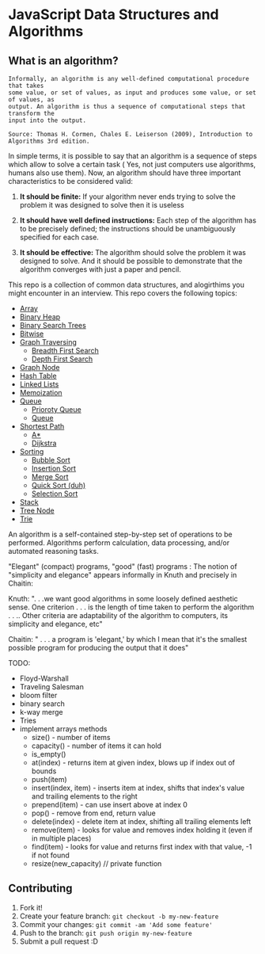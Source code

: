 # JavaScript Data Structures and Algorithms

## What is an algorithm?

```
Informally, an algorithm is any well-defined computational procedure that takes
some value, or set of values, as input and produces some value, or set of values, as
output. An algorithm is thus a sequence of computational steps that transform the
input into the output.

Source: Thomas H. Cormen, Chales E. Leiserson (2009), Introduction to Algorithms 3rd edition.
```

In simple terms, it is possible to say that an algorithm is a sequence of steps which allow to solve a certain task ( Yes, not just computers use algorithms, humans also use them). Now, an algorithm should have three important characteristics to be considered valid:

1. **It should be finite:** If your algorithm never ends trying to solve the problem it was designed to solve then it is useless

1. **It should have well defined instructions:** Each step of the algorithm has to be precisely defined; the instructions should be unambiguously specified for each case.

1. **It should be effective:** The algorithm should solve the problem it was designed to solve. And it should be possible to demonstrate that the algorithm converges with just a paper and pencil.

This repo is a collection of common data structures, and alogirthims you might encounter in an interview. This repo covers the following topics:

* [Array](https://github.com/JoeKarlsson1/data-structures/tree/master/array)
* [Binary Heap](https://github.com/JoeKarlsson1/data-structures/tree/master/binary-heap)
* [Binary Search Trees](https://github.com/JoeKarlsson1/data-structures/tree/master/binary-search-tree)
* [Bitwise](https://github.com/JoeKarlsson1/data-structures/tree/master/bitwise)
* [Graph Traversing](https://github.com/JoeKarlsson1/data-structures/tree/master/graph-traversing)
  * [Breadth First Search](https://github.com/JoeKarlsson1/data-structures/blob/master/graph-traversing/breadth-first-search.js)
  * [Depth First Search](https://github.com/JoeKarlsson1/data-structures/blob/master/graph-traversing/depth-first-search.js)
* [Graph Node](https://github.com/JoeKarlsson1/data-structures/tree/master/graph)
* [Hash Table](https://github.com/JoeKarlsson1/data-structures/tree/master/hash-table)
* [Linked Lists](https://github.com/JoeKarlsson1/data-structures/tree/master/linked-list)
* [Memoization](https://github.com/JoeKarlsson1/data-structures/tree/master/memoization)
* [Queue](https://github.com/JoeKarlsson1/data-structures/tree/master/queue)
  * [Prioroty Queue](https://github.com/JoeKarlsson1/data-structures/blob/master/queue/priorityQueue.js)
  * [Queue](https://github.com/JoeKarlsson1/data-structures/blob/master/queue/queue.js)
* [Shortest Path](https://github.com/JoeKarlsson1/data-structures/tree/master/queue)
  * [A*](https://github.com/JoeKarlsson1/data-structures/blob/master/shortest-path/aStar.js)
  * [Dijkstra](https://github.com/JoeKarlsson1/data-structures/blob/master/shortest-path/dijkstra.js)
* [Sorting](https://github.com/JoeKarlsson1/data-structures/tree/master/sorting-algorithms)
  * [Bubble Sort](https://github.com/JoeKarlsson1/data-structures/blob/master/sorting-algorithms/bubblesort.js)
  * [Insertion Sort](https://github.com/JoeKarlsson1/data-structures/blob/master/sorting-algorithms/insertionsort.js)
  * [Merge Sort](https://github.com/JoeKarlsson1/data-structures/blob/master/sorting-algorithms/mergesort.js)
  * [Quick Sort (duh)](https://github.com/JoeKarlsson1/data-structures/blob/master/sorting-algorithms/quicksort.js)
  * [Selection Sort](https://github.com/JoeKarlsson1/data-structures/blob/master/sorting-algorithms/selectionsort.js)
* [Stack](https://github.com/JoeKarlsson1/data-structures/tree/master/stack)
* [Tree Node](https://github.com/JoeKarlsson1/data-structures/tree/master/tree)
* [Trie](https://github.com/JoeKarlsson1/data-structures/tree/master/trie)



An algorithm is a self-contained step-by-step set of operations to be performed. Algorithms perform calculation, data processing, and/or automated reasoning tasks.

"Elegant" (compact) programs, "good" (fast) programs : The notion of "simplicity and elegance" appears informally in Knuth and precisely in Chaitin:

Knuth: ". . .we want good algorithms in some loosely defined aesthetic sense. One criterion . . . is the length of time taken to perform the algorithm . . .. Other criteria are adaptability of the algorithm to computers, its simplicity and elegance, etc"

Chaitin: " . . . a program is 'elegant,' by which I mean that it's the smallest possible program for producing the output that it does"

TODO:
- Floyd-Warshall
- Traveling Salesman
- bloom filter
- binary search
- k-way merge
- Tries
- implement arrays methods
  - size() - number of items
  - capacity() - number of items it can hold
  - is_empty()
  - at(index) - returns item at given index, blows up if index out of bounds
  - push(item)
  - insert(index, item) - inserts item at index, shifts that index's value and trailing elements to the right
  - prepend(item) - can use insert above at index 0
  - pop() - remove from end, return value
  - delete(index) - delete item at index, shifting all trailing elements left
  - remove(item) - looks for value and removes index holding it (even if in multiple places)
  - find(item) - looks for value and returns first index with that value, -1 if not found
  - resize(new_capacity) // private function

## Contributing
1. Fork it!
2. Create your feature branch: ```git checkout -b my-new-feature```
3. Commit your changes: ```git commit -am 'Add some feature'```
4. Push to the branch: ````git push origin my-new-feature````
5. Submit a pull request :D
